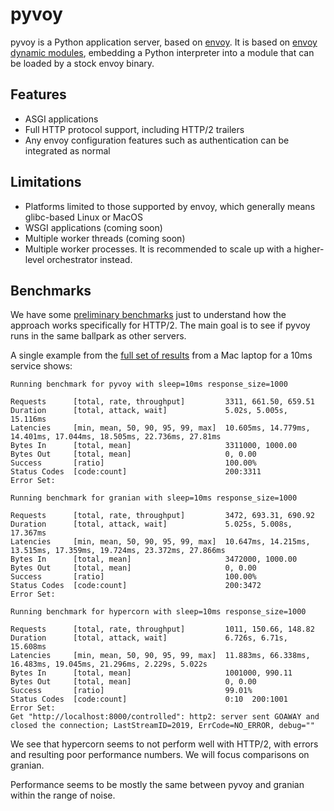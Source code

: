 # pyvoy

pyvoy is a Python application server, based on [envoy][]. It is based on [envoy dynamic modules][], embedding a
Python interpreter into a module that can be loaded by a stock envoy binary.

## Features

- ASGI applications
- Full HTTP protocol support, including HTTP/2 trailers
- Any envoy configuration features such as authentication can be integrated as normal

## Limitations

- Platforms limited to those supported by envoy, which generally means glibc-based Linux or MacOS
- WSGI applications (coming soon)
- Multiple worker threads (coming soon)
- Multiple worker processes. It is recommended to scale up with a higher-level orchestrator instead.

[envoy]: https://www.envoyproxy.io/
[envoy dynamic modules]: https://www.envoyproxy.io/docs/envoy/latest/intro/arch_overview/advanced/dynamic_modules

## Benchmarks

We have some [preliminary benchmarks](bench/run_benchmark.py) just to understand how the approach works specifically for
HTTP/2. The main goal is to see if pyvoy runs in the same ballpark as other servers.

A single example from the [full set of results](bench/example_result.txt) from a Mac laptop for a 10ms service shows:

```
Running benchmark for pyvoy with sleep=10ms response_size=1000

Requests      [total, rate, throughput]         3311, 661.50, 659.51
Duration      [total, attack, wait]             5.02s, 5.005s, 15.116ms
Latencies     [min, mean, 50, 90, 95, 99, max]  10.605ms, 14.779ms, 14.401ms, 17.044ms, 18.505ms, 22.736ms, 27.81ms
Bytes In      [total, mean]                     3311000, 1000.00
Bytes Out     [total, mean]                     0, 0.00
Success       [ratio]                           100.00%
Status Codes  [code:count]                      200:3311
Error Set:

Running benchmark for granian with sleep=10ms response_size=1000

Requests      [total, rate, throughput]         3472, 693.31, 690.92
Duration      [total, attack, wait]             5.025s, 5.008s, 17.367ms
Latencies     [min, mean, 50, 90, 95, 99, max]  10.647ms, 14.215ms, 13.515ms, 17.359ms, 19.724ms, 23.372ms, 27.866ms
Bytes In      [total, mean]                     3472000, 1000.00
Bytes Out     [total, mean]                     0, 0.00
Success       [ratio]                           100.00%
Status Codes  [code:count]                      200:3472
Error Set:

Running benchmark for hypercorn with sleep=10ms response_size=1000

Requests      [total, rate, throughput]         1011, 150.66, 148.82
Duration      [total, attack, wait]             6.726s, 6.71s, 15.608ms
Latencies     [min, mean, 50, 90, 95, 99, max]  11.883ms, 66.338ms, 16.483ms, 19.045ms, 21.296ms, 2.229s, 5.022s
Bytes In      [total, mean]                     1001000, 990.11
Bytes Out     [total, mean]                     0, 0.00
Success       [ratio]                           99.01%
Status Codes  [code:count]                      0:10  200:1001
Error Set:
Get "http://localhost:8000/controlled": http2: server sent GOAWAY and closed the connection; LastStreamID=2019, ErrCode=NO_ERROR, debug=""
```

We see that hypercorn seems to not perform well with HTTP/2, with errors and resulting poor performance numbers. We will
focus comparisons on granian.

Performance seems to be mostly the same between pyvoy and granian within the range of noise.
